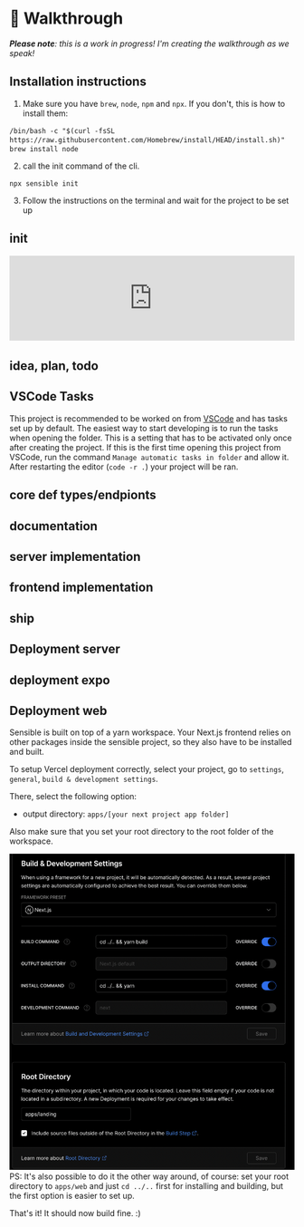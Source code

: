 # 🐰 Walkthrough

_**Please note**: this is a work in progress! I'm creating the walkthrough as we speak!_

## Installation instructions

1. Make sure you have `brew`, `node`, `npm` and `npx`. If you don't, this is how to install them:

```
/bin/bash -c "$(curl -fsSL https://raw.githubusercontent.com/Homebrew/install/HEAD/install.sh)"
brew install node
```

2. call the init command of the cli.

```
npx sensible init
```

3. Follow the instructions on the terminal and wait for the project to be set up

## init

  <iframe
    width="100%"
    src="https://www.youtube.com/embed/J0EmjTW8QOY?showinfo=0&rel=0"
    title="Sensible Demo"
    frameBorder="0"
    allow="accelerometer; autoplay; clipboard-write; encrypted-media; gyroscope; picture-in-picture"
    allowFullScreen
    className="rounded-lg mt-5 aspect-video"
    ></iframe>

## idea, plan, todo

## VSCode Tasks

This project is recommended to be worked on from [VSCode](https://code.visualstudio.com) and has tasks set up by default. The easiest way to start developing is to run the tasks when opening the folder. This is a setting that has to be activated only once after creating the project. If this is the first time opening this project from VSCode, run the command `Manage automatic tasks in folder` and allow it. After restarting the editor (`code -r .`) your project will be ran.

## core def types/endpionts

## documentation

## server implementation

## frontend implementation

## ship

## Deployment server

## deployment expo

## Deployment web

Sensible is built on top of a yarn workspace. Your Next.js frontend relies on other packages inside the sensible project, so they also have to be installed and built.

To setup Vercel deployment correctly, select your project, go to `settings`, `general`, `build & development settings`.

There, select the following option:

- output directory: `apps/[your next project app folder]`

Also make sure that you set your root directory to the root folder of the workspace.

![](./deploying-on-vercel.png)
PS: It's also possible to do it the other way around, of course: set your root directory to `apps/web` and just `cd ../..` first for installing and building, but the first option is easier to set up.

That's it! It should now build fine. :)
